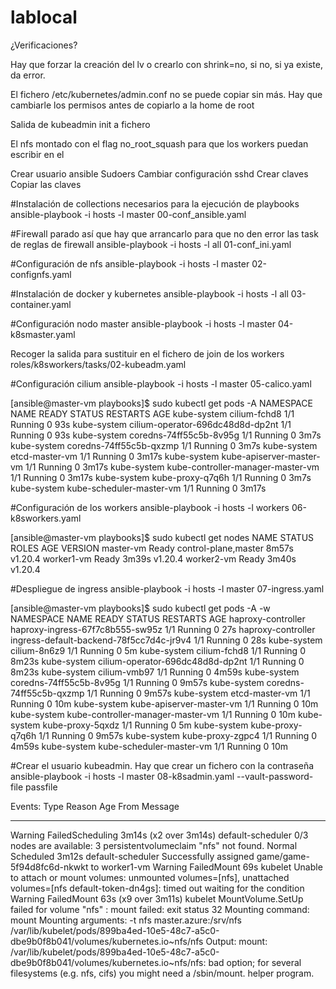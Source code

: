 # lablocal

¿Verificaciones?



Hay que forzar la creación del lv o crearlo con shrink=no, si no, si ya existe, da error.

El fichero /etc/kubernetes/admin.conf no se puede copiar sin más. Hay que cambiarle los permisos antes de copiarlo a la home de root

Salida de kubeadmin init a fichero

El nfs montado con el flag no_root_squash para que los workers puedan escribir en el


Crear usuario ansible
Sudoers
Cambiar configuración sshd
Crear claves
Copiar las claves

#Instalación de collections necesarios para la ejecución de playbooks
ansible-playbook -i hosts -l master 00-conf_ansible.yaml

#Firewall parado así que hay que arrancarlo para que no den error las task de reglas de firewall
ansible-playbook -i hosts -l all 01-conf_ini.yaml

#Configuración de nfs
ansible-playbook -i hosts -l master 02-confignfs.yaml 

#Instalación de docker y kubernetes
ansible-playbook -i hosts -l all 03-container.yaml 

#Configuración nodo master
ansible-playbook -i hosts -l master 04-k8smaster.yaml

Recoger la salida para sustituir en el fichero de join de los workers roles/k8sworkers/tasks/02-kubeadm.yaml

#Configuración cilium
ansible-playbook -i hosts -l master 05-calico.yaml

[ansible@master-vm playbooks]$ sudo kubectl get pods -A
NAMESPACE     NAME                                READY   STATUS    RESTARTS   AGE
kube-system   cilium-fchd8                        1/1     Running   0          93s
kube-system   cilium-operator-696dc48d8d-dp2nt    1/1     Running   0          93s
kube-system   coredns-74ff55c5b-8v95g             1/1     Running   0          3m7s
kube-system   coredns-74ff55c5b-qxzmp             1/1     Running   0          3m7s
kube-system   etcd-master-vm                      1/1     Running   0          3m17s
kube-system   kube-apiserver-master-vm            1/1     Running   0          3m17s
kube-system   kube-controller-manager-master-vm   1/1     Running   0          3m17s
kube-system   kube-proxy-q7q6h                    1/1     Running   0          3m7s
kube-system   kube-scheduler-master-vm            1/1     Running   0          3m17s

#Configuración de los workers
ansible-playbook -i hosts -l workers 06-k8sworkers.yaml

[ansible@master-vm playbooks]$ sudo kubectl get nodes
NAME         STATUS   ROLES                  AGE     VERSION
master-vm    Ready    control-plane,master   8m57s   v1.20.4
worker1-vm   Ready    <none>                 3m39s   v1.20.4
worker2-vm   Ready    <none>                 3m40s   v1.20.4

#Despliegue de ingress
ansible-playbook -i hosts -l master 07-ingress.yaml

[ansible@master-vm playbooks]$ sudo kubectl get pods -A -w
NAMESPACE            NAME                                       READY   STATUS    RESTARTS   AGE
haproxy-controller   haproxy-ingress-67f7c8b555-sw95z           1/1     Running   0          27s
haproxy-controller   ingress-default-backend-78f5cc7d4c-jr9v4   1/1     Running   0          28s
kube-system          cilium-8n6z9                               1/1     Running   0          5m
kube-system          cilium-fchd8                               1/1     Running   0          8m23s
kube-system          cilium-operator-696dc48d8d-dp2nt           1/1     Running   0          8m23s
kube-system          cilium-vmb97                               1/1     Running   0          4m59s
kube-system          coredns-74ff55c5b-8v95g                    1/1     Running   0          9m57s
kube-system          coredns-74ff55c5b-qxzmp                    1/1     Running   0          9m57s
kube-system          etcd-master-vm                             1/1     Running   0          10m
kube-system          kube-apiserver-master-vm                   1/1     Running   0          10m
kube-system          kube-controller-manager-master-vm          1/1     Running   0          10m
kube-system          kube-proxy-5qxdz                           1/1     Running   0          5m
kube-system          kube-proxy-q7q6h                           1/1     Running   0          9m57s
kube-system          kube-proxy-zgpc4                           1/1     Running   0          4m59s
kube-system          kube-scheduler-master-vm                   1/1     Running   0          10m

#Crear el usuario kubeadmin. Hay que crear un fichero con la contraseña
ansible-playbook -i hosts -l master 08-k8sadmin.yaml --vault-password-file passfile





Events:
  Type     Reason            Age                    From               Message
  ----     ------            ----                   ----               -------
  Warning  FailedScheduling  3m14s (x2 over 3m14s)  default-scheduler  0/3 nodes are available: 3 persistentvolumeclaim "nfs" not found.
  Normal   Scheduled         3m12s                  default-scheduler  Successfully assigned game/game-5f94d8fc6d-nkwkt to worker1-vm
  Warning  FailedMount       69s                    kubelet            Unable to attach or mount volumes: unmounted volumes=[nfs], unattached volumes=[nfs default-token-dn4gs]: timed out waiting for the condition
  Warning  FailedMount       63s (x9 over 3m11s)    kubelet            MountVolume.SetUp failed for volume "nfs" : mount failed: exit status 32
Mounting command: mount
Mounting arguments: -t nfs master.azure:/srv/nfs /var/lib/kubelet/pods/899ba4ed-10e5-48c7-a5c0-dbe9b0f8b041/volumes/kubernetes.io~nfs/nfs
Output: mount: /var/lib/kubelet/pods/899ba4ed-10e5-48c7-a5c0-dbe9b0f8b041/volumes/kubernetes.io~nfs/nfs: bad option; for several filesystems (e.g. nfs, cifs) you might need a /sbin/mount.<type> helper program.
